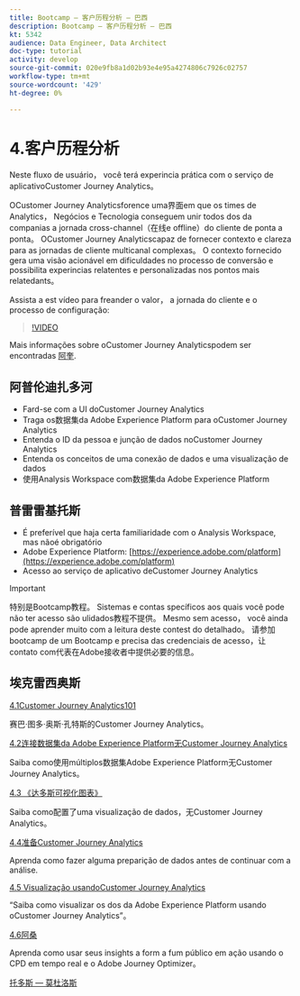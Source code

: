 ```yaml
---
title: Bootcamp — 客户历程分析 — 巴西
description: Bootcamp — 客户历程分析 — 巴西
kt: 5342
audience: Data Engineer, Data Architect
doc-type: tutorial
activity: develop
source-git-commit: 020e9fb8a1d02b93e4e95a4274806c7926c02757
workflow-type: tm+mt
source-wordcount: '429'
ht-degree: 0%

---
```


# 4.客户历程分析

Neste fluxo de usuário， você terá experincia prática com o serviço de aplicativoCustomer Journey Analytics。

OCustomer Journey Analyticsforence uma界面em que os times de Analytics， Negócios e Tecnologia conseguem unir todos dos da companias a jornada cross-channel（在线e offline）do cliente de ponta a ponta。 OCustomer Journey Analyticscapaz de fornecer contexto e clareza para as jornadas de cliente multicanal complexas。 O contexto fornecido gera uma visão acionável em dificuldades no processo de conversão e possibilita experincias relatentes e personalizadas nos pontos mais relatedants。

Assista a est vídeo para freander o valor， a jornada do cliente e o processo de configuração:

>[!VIDEO](https://video.tv.adobe.com/v/327188?quality=12&learn=on)

Mais informações sobre oCustomer Journey Analyticspodem ser encontradas [阿奎](https://spark.adobe.com/page/t62eiRu9l6iWJ/).

## 阿普伦迪扎多河

- Fard-se com a UI doCustomer Journey Analytics
- Traga os数据集da Adobe Experience Platform para oCustomer Journey Analytics
- Entenda o ID da pessoa e junção de dados noCustomer Journey Analytics
- Entenda os conceitos de uma conexão de dados e uma visualização de dados
- 使用Analysis Workspace com数据集da Adobe Experience Platform

## 普雷雷基托斯

- É preferível que haja certa familiaridade com o Analysis Workspace, mas nãoé obrigatório
- Adobe Experience Platform: [https://experience.adobe.com/platform](https://experience.adobe.com/platform)
- Acesso ao serviço de aplicativo deCustomer Journey Analytics

>[!IMPORTANT]
>
>特别是Bootcamp教程。 Sistemas e contas specíficos aos quais você pode não ter acesso são ulidados教程不提供。 Mesmo sem acesso， você ainda pode aprender muito com a leitura deste contest do detalhado。 请参加bootcamp de um Bootcamp e precisa das credenciais de acesso，让contato com代表在Adobe接收者中提供必要的信息。

## 埃克雷西奥斯

[4.1Customer Journey Analytics101](./ex1.md)

赛巴·图多·奥斯·孔特斯的Customer Journey Analytics。

[4.2连接数据集da Adobe Experience Platform无Customer Journey Analytics](./ex2.md)

Saiba como使用múltiplos数据集Adobe Experience Platform无Customer Journey Analytics。

[4.3 《达多斯可视化图表》](./ex3.md)

Saiba como配置了uma visualização de dados，无Customer Journey Analytics。

[4.4准备Customer Journey Analytics](./ex4.md)

Aprenda como fazer alguma preparição de dados antes de continuar com a análise.

[4.5 Visualização usandoCustomer Journey Analytics](./ex5.md)

“Saiba como visualizar os dos da Adobe Experience Platform usando oCustomer Journey Analytics”。

[4.6阿桑](./ex6.md)

Aprenda como usar seus insights a form a fum público em ação usando o CPD em tempo real e o Adobe Journey Optimizer。

[托多斯 — 莫杜洛斯](../../overview.md)
